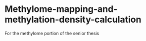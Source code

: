 # Methylome-mapping-and-methylation-density-calculation
For the methylome portion of the senior thesis
